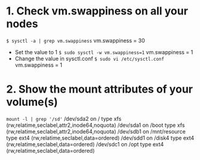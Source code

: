 # 1. Check vm.swappiness on all your nodes 
  ```$ sysctl -a | grep vm.swappiness```
  vm.swappiness = 30
  - Set the value to 1 
    ```$ sudo sysctl -w vm.swappiness=1```
  vm.swappiness = 1
  - Change the value in sysctl.conf
  ```$ sudo vi /etc/sysctl.conf```
  vm.swappiness = 1
# 2. Show the mount attributes of your volume(s)
  ```mount -l | grep '/sd'```
  /dev/sda2 on / type xfs (rw,relatime,seclabel,attr2,inode64,noquota)
  /dev/sda1 on /boot type xfs (rw,relatime,seclabel,attr2,inode64,noquota)
  /dev/sdb1 on /mnt/resource type ext4 (rw,relatime,seclabel,data=ordered)
  /dev/sdd1 on /disk4 type ext4 (rw,relatime,seclabel,data=ordered)
  /dev/sdc1 on /opt type ext4 (rw,relatime,seclabel,data=ordered)
